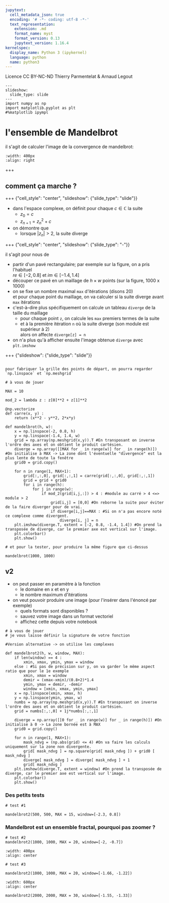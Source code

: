 ```yaml
---
jupytext:
  cell_metadata_json: true
  encoding: '# -*- coding: utf-8 -*-'
  text_representation:
    extension: .md
    format_name: myst
    format_version: 0.13
    jupytext_version: 1.16.4
kernelspec:
  display_name: Python 3 (ipykernel)
  language: python
  name: python3
---
```


<div class="licence">
<span>Licence CC BY-NC-ND</span>
<span>Thierry Parmentelat &amp; Arnaud Legout</span>
</div>

```{code-cell} ipython3
---
slideshow:
  slide_type: slide
---
import numpy as np
import matplotlib.pyplot as plt
#%matplotlib ipympl
```

# l'ensemble de Mandelbrot

il s'agit de calculer l'image de la convergence de mandelbrot:

```{image} media/mandelbrot.png
:width: 400px
:align: right
```

+++

## comment ça marche ?

+++ {"cell_style": "center", "slideshow": {"slide_type": "slide"}}

* dans l'espace complexe, on définit pour chaque $c\in\mathbb{C}$ la suite
   * $z_0 = c$
   * $z_{n+1} = z_n^2 + c$
* on démontre que 
  * lorsque $|z_n|>2$, la suite diverge

+++ {"cell_style": "center", "slideshow": {"slide_type": "-"}}

il s'agit pour nous de 

* partir d'un pavé rectangulaire; par exemple sur la figure, on a pris l'habituel  
  $re \in [-2, 0.8]$ et  $im \in [-1.4, 1.4]$
* découper ce pavé en un maillage de $h \times w$ points  (sur la figure, 1000 x 1000)
* on se fixe un nombre maximal `max` d'itérations (disons 20)  
  et pour chaque point du maillage, on va calculer si la suite diverge avant `max` itérations
* c'est-à-dire plus spécifiquement on calcule un tableau `diverge` de la taille du maillage
  * pour chaque point `z`, on calcule les `max` premiers termes de la suite
  * et à la première itération `n` où la suite diverge (son module est supérieur à 2)  
    alors on affecte `diverge[z] = n`
* on n'a plus qu'à afficher ensuite l'image obtenue `diverge` avec `plt.imshow`

+++ {"slideshow": {"slide_type": "slide"}}

````{admonition} indices

pour fabriquer la grille des points de départ, on pourra regarder `np.linspace` et `np.meshgrid`
````

```{code-cell} ipython3
# à vous de jouer

MAX = 10

mod_2 = lambda z : z[0]**2 + z[1]**2

@np.vectorize
def carre(x, y) :
    return (x**2 - y**2, 2*x*y)

def mandelbrot(h, w):
    x = np.linspace(-2, 0.8, h)
    y = np.linspace(-1.4, 1.4, w)
    grid = np.array(np.meshgrid(x,y)).T #En transposant on inverse l'ordre des axes et on obtient le produit cartésien.
    diverge = np.array([[MAX for _ in range(w)] for _ in range(h)]) #On initialise à MAX -> La zone dont l'éventuelle "divergence" est la plus lente de toute la fenêtre
    grid0 = grid.copy()
    
    for n in range(1, MAX+1):
        grid[:,:,0], grid[:,:,1] = carre(grid[:,:,0], grid[:,:,1])
        grid = grid + grid0
        for i in range(h):
            for j in range(w):
                if mod_2(grid[i,j,:]) > 4 : #module au carré > 4 <=> module > 2
                    grid[i,j] = [0,0] #On reborne la suite pour éviter de la faire diverger pour de vrai.
                    if diverge[i,j]==MAX : #Si on n'a pas encore noté ce complexe comme divergent. 
                        diverge[i, j] = n
    plt.imshow(diverge.T, extent = [-2, 0.8, -1.4, 1.4]) #On prend la transposée de diverge, car le premier axe est vertical sur l'image.
    plt.colorbar()
    plt.show()
```

```{code-cell} ipython3
# et pour la tester, pour produire la même figure que ci-dessus

mandelbrot(1000, 1000)
```

## v2

* on peut passer en paramètre à la fonction
  * le domaine en x et en y
  * le nombre maximum d'itérations
* on veut pouvoir produire une image (pour l'insérer dans l'énoncé par exemple)
  * quels formats sont disponibles ?
  * sauvez votre image dans un format vectoriel
  * affichez cette depuis votre notebook

```{code-cell} ipython3
# à vous de jouer
# je vous laisse définir la signature de votre fonction

#Version alternative -> on utilise les complexes

def mandelbrot2(h, w, window, MAX):
    if len(window) == 4 :
        xmin, xmax, ymin, ymax = window
    else : #Si pas de précision sur y, on va garder le même aspect ratio que pour le 1e exemple
        xmin, xmax = window
        demir = (xmax-xmin)/(0.8+2)*1.4
        ymin, ymax = demir, -demir
        window = [xmin, xmax, ymin, ymax]
    x = np.linspace(xmin, xmax, h)
    y = np.linspace(ymin, ymax, w)
    numbs = np.array(np.meshgrid(x,y)).T #En transposant on inverse l'ordre des axes et on obtient le produit cartésien.
    grid = numbs[:,:,0] + 1j*numbs[:,:,1]
    
    diverge = np.array([[0 for _ in range(w)] for _ in range(h)]) #On initialise à 0 -> La zone bornée est à MAX
    grid0 = grid.copy()
    
    for n in range(1, MAX+1):
        mask_ndvg = (np.abs(grid) <= 4) #On va faire les calculs uniquement sur la zone non divergente.
        grid[ mask_ndvg ] = np.square(grid[ mask_ndvg ]) + grid0 [ mask_ndvg ]
        diverge[ mask_ndvg ] = diverge[ mask_ndvg ] + 1
        grid[ mask_ndvg ]
    plt.imshow(diverge.T, extent = window) #On prend la transposée de diverge, car le premier axe est vertical sur l'image.
    plt.colorbar()
    plt.show()
```

### Des petits tests

```{code-cell} ipython3
# test #1

mandelbrot2(500, 500, MAX = 15, window=[-2.3, 0.8])
```

### Mandelbrot est un ensemble fractal, pourquoi pas zoomer ?

```{code-cell} ipython3
# test #2
mandelbrot2(1000, 1000, MAX = 20, window=[-2, -0.7])
```

```{image} media/more.png
:width: 400px
:align: center
```

```{code-cell} ipython3
# test #3

mandelbrot2(1000, 1000, MAX = 20, window=[-1.66, -1.22])
```

```{image} media/more.png
:width: 600px
:align: center
```

```{code-cell} ipython3
mandelbrot2(2000, 2000, MAX = 30, window=[-1.55, -1.33])
```
